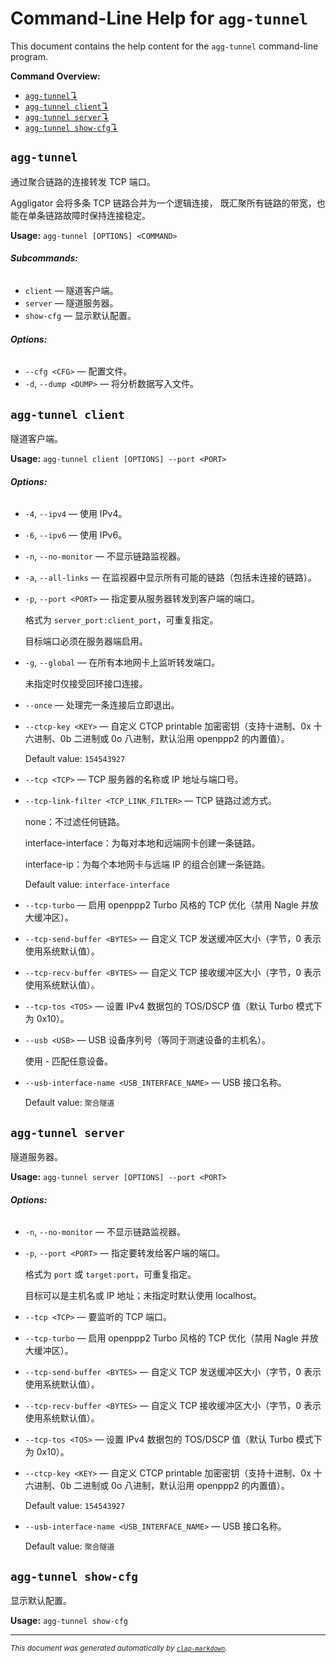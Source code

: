 # Command-Line Help for `agg-tunnel`

This document contains the help content for the `agg-tunnel` command-line program.

**Command Overview:**

* [`agg-tunnel`↴](#agg-tunnel)
* [`agg-tunnel client`↴](#agg-tunnel-client)
* [`agg-tunnel server`↴](#agg-tunnel-server)
* [`agg-tunnel show-cfg`↴](#agg-tunnel-show-cfg)

## `agg-tunnel`

通过聚合链路的连接转发 TCP 端口。

Aggligator 会将多条 TCP 链路合并为一个逻辑连接， 既汇聚所有链路的带宽，也能在单条链路故障时保持连接稳定。

**Usage:** `agg-tunnel [OPTIONS] <COMMAND>`

###### **Subcommands:**

* `client` — 隧道客户端。
* `server` — 隧道服务器。
* `show-cfg` — 显示默认配置。

###### **Options:**

* `--cfg <CFG>` — 配置文件。
* `-d`, `--dump <DUMP>` — 将分析数据写入文件。



## `agg-tunnel client`

隧道客户端。

**Usage:** `agg-tunnel client [OPTIONS] --port <PORT>`

###### **Options:**

* `-4`, `--ipv4` — 使用 IPv4。
* `-6`, `--ipv6` — 使用 IPv6。
* `-n`, `--no-monitor` — 不显示链路监视器。
* `-a`, `--all-links` — 在监视器中显示所有可能的链路（包括未连接的链路）。
* `-p`, `--port <PORT>` — 指定要从服务器转发到客户端的端口。

   格式为 `server_port:client_port`，可重复指定。

   目标端口必须在服务器端启用。
* `-g`, `--global` — 在所有本地网卡上监听转发端口。

   未指定时仅接受回环接口连接。
* `--once` — 处理完一条连接后立即退出。
* `--ctcp-key <KEY>` — 自定义 CTCP printable 加密密钥（支持十进制、0x 十六进制、0b 二进制或 0o 八进制，默认沿用 openppp2 的内置值）。

  Default value: `154543927`
* `--tcp <TCP>` — TCP 服务器的名称或 IP 地址与端口号。
* `--tcp-link-filter <TCP_LINK_FILTER>` — TCP 链路过滤方式。

   none：不过滤任何链路。

   interface-interface：为每对本地和远端网卡创建一条链路。

   interface-ip：为每个本地网卡与远端 IP 的组合创建一条链路。

  Default value: `interface-interface`
* `--tcp-turbo` — 启用 openppp2 Turbo 风格的 TCP 优化（禁用 Nagle 并放大缓冲区）。
* `--tcp-send-buffer <BYTES>` — 自定义 TCP 发送缓冲区大小（字节，0 表示使用系统默认值）。
* `--tcp-recv-buffer <BYTES>` — 自定义 TCP 接收缓冲区大小（字节，0 表示使用系统默认值）。
* `--tcp-tos <TOS>` — 设置 IPv4 数据包的 TOS/DSCP 值（默认 Turbo 模式下为 0x10）。
* `--usb <USB>` — USB 设备序列号（等同于测速设备的主机名）。

   使用 - 匹配任意设备。
* `--usb-interface-name <USB_INTERFACE_NAME>` — USB 接口名称。

  Default value: `聚合隧道`



## `agg-tunnel server`

隧道服务器。

**Usage:** `agg-tunnel server [OPTIONS] --port <PORT>`

###### **Options:**

* `-n`, `--no-monitor` — 不显示链路监视器。
* `-p`, `--port <PORT>` — 指定要转发给客户端的端口。

   格式为 `port` 或 `target:port`，可重复指定。

   目标可以是主机名或 IP 地址；未指定时默认使用 localhost。
* `--tcp <TCP>` — 要监听的 TCP 端口。
* `--tcp-turbo` — 启用 openppp2 Turbo 风格的 TCP 优化（禁用 Nagle 并放大缓冲区）。
* `--tcp-send-buffer <BYTES>` — 自定义 TCP 发送缓冲区大小（字节，0 表示使用系统默认值）。
* `--tcp-recv-buffer <BYTES>` — 自定义 TCP 接收缓冲区大小（字节，0 表示使用系统默认值）。
* `--tcp-tos <TOS>` — 设置 IPv4 数据包的 TOS/DSCP 值（默认 Turbo 模式下为 0x10）。
* `--ctcp-key <KEY>` — 自定义 CTCP printable 加密密钥（支持十进制、0x 十六进制、0b 二进制或 0o 八进制，默认沿用 openppp2 的内置值）。

  Default value: `154543927`
* `--usb-interface-name <USB_INTERFACE_NAME>` — USB 接口名称。

  Default value: `聚合隧道`



## `agg-tunnel show-cfg`

显示默认配置。

**Usage:** `agg-tunnel show-cfg`



<hr/>

<small><i>
    This document was generated automatically by
    <a href="https://crates.io/crates/clap-markdown"><code>clap-markdown</code></a>.
</i></small>


